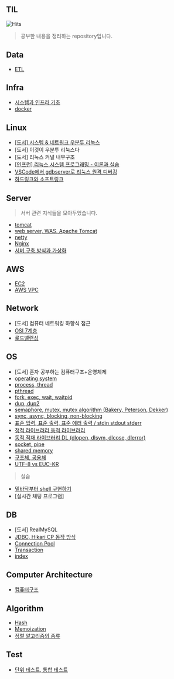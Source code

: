 ## TIL
![Hits](https://hits.seeyoufarm.com/api/count/incr/badge.svg?url=https://github.com/AnChanUng&count_bg=%2379C83D&title_bg=%23555555&icon=github.svg&icon_color=%23E7E7E7&title=hits&edge_flat=false)
> 공부한 내용을 정리하는 repository입니다.

## Data
- [ETL](https://good-abacus-b37.notion.site/ETL-1b6c64f6820380a5b539c1f8f27e641c?pvs=4)

## Infra
- [시스템과 인프라 기초](https://github.com/AnChanUng/TIL/blob/main/infra/%EC%8B%9C%EC%8A%A4%ED%85%9C%EA%B3%BC%20%EC%9D%B8%ED%94%84%EB%9D%BC%20%EA%B8%B0%EC%B4%88.md)
- [docker](https://cookie.tistory.com/135)
  
## Linux
- [[도서] 시스템 & 네트워크 우분투 리눅스](https://github.com/AnChanUng/TIL/tree/main/linux)
- [도서] 이것이 우분투 리눅스다
- [도서] 리눅스 커널 내부구조
- [[인프런] 리눅스 시스템 프로그래밍 - 이론과 실습](https://www.inflearn.com/course/%EB%A6%AC%EB%88%85%EC%8A%A4-%EC%8B%9C%EC%8A%A4%ED%85%9C-%ED%94%84%EB%A1%9C%EA%B7%B8%EB%9E%98%EB%B0%8D-%EC%9D%B4%EB%A1%A0%EA%B3%BC-%EC%8B%A4%EC%8A%B5)
- [VSCode에서 gdbserver로 리눅스 원격 디버깅](https://github.com/AnChanUng/TIL/blob/main/linux/VSCode%EC%97%90%EC%84%9C%20%EB%A6%AC%EB%88%85%EC%8A%A4%20%EC%9B%90%EA%B2%A9%20GDB%20%EB%94%94%EB%B2%84%EA%B9%85%20%EA%B3%BC%EC%A0%95.md)
- [하드링크와 소프트링크](https://good-abacus-b37.notion.site/1abc64f6820380da8412fd7109366f8c?pvs=4)

## Server
> 서버 관련 지식들을 모아두었습니다.
- [tomcat](https://github.com/AnChanUng/TIL/blob/main/server/tomcat.md)
- [web server, WAS, Apache Tomcat](https://github.com/AnChanUng/TIL/blob/main/server/web%20server%2C%20WAS%2C%20Apache%20Tomcat.md)
- [netty](https://github.com/AnChanUng/TIL/blob/main/server/netty.md)
- [Nginx](https://good-abacus-b37.notion.site/Nginx-1a1c64f6820381abaa04d97d2247b9d8?pvs=4)
- [서버 구축 방식과 가상화](https://good-abacus-b37.notion.site/1a1c64f68203812eba5ced88b5932005?pvs=4)

## AWS
- [EC2](https://good-abacus-b37.notion.site/EC2-1a1c64f6820381308bd1ce727216dab9?pvs=4)
- [AWS VPC](https://good-abacus-b37.notion.site/EC2-1a1c64f6820381308bd1ce727216dab9?pvs=4)

## Network
- [도서] 컴퓨터 네트워킹 하향식 접근
- [OSI 7계층](https://good-abacus-b37.notion.site/OSI-7-190c64f6820380d79b20cefda1ab0527?pvs=4)
- [로드밸런싱](https://github.com/AnChanUng/TIL/blob/main/network/%EB%A1%9C%EB%93%9C%EB%B0%B8%EB%9F%B0%EC%8B%B1.md)

## OS
- [도서] 혼자 공부하는 컴퓨터구조+운영체제
- [operating system](https://github.com/AnChanUng/TIL/blob/main/operating%20system/os-outline.md)
- [process, thread](https://good-abacus-b37.notion.site/190c64f6820380de9fe3f8f73e541c2a?pvs=4)
- [pthread](https://good-abacus-b37.notion.site/pthread-1a5c64f68203801793cfeac6300a299c?pvs=4)
- [fork, exec, wait, waitpid](https://good-abacus-b37.notion.site/kernel-shell-system-call-fork-exec-wait-waitpid-pthread-dup2-198c64f68203809ab53cedc1151c4e91?pvs=4)
- [dup, dup2](https://good-abacus-b37.notion.site/dup-dup2-1a7c64f6820380f19e7bffa1d1d5f005?pvs=4)
- [semaphore, mutex, mutex algorithm (Bakery, Peterson, Dekker)](https://github.com/AnChanUng/TIL/blob/main/operating%20system/semaphore%2C%20mutex.md)
- [sync, async, blocking, non-blocking](https://github.com/AnChanUng/TIL/blob/main/operating%20system/sync%2C%20async%2C%20bloking%2C%20non-blocking.md)
- [표준 입력, 표준 출력, 표준 에러 출력 / stdin stdout stderr](https://good-abacus-b37.notion.site/1a4c64f68203804c8a0aea8fe76a6da5?pvs=4)
- [정적 라이브러리 동적 라이브러리](https://good-abacus-b37.notion.site/C-198c64f68203804cb706ea6e112170c8?pvs=4)
- [동적 적재 라이브러리 DL (dlopen, dlsym, dlcose, dlerror)](https://good-abacus-b37.notion.site/dlopen-dlsym-dlclose-dlerror-1a5c64f68203801580f4f4bb3ebb0c30?pvs=4)
- [socket, pipe](https://good-abacus-b37.notion.site/socket-pipe-1acc64f6820380878695dfd820284e2a?pvs=4)
- [shared memory](https://good-abacus-b37.notion.site/shared-Memory-1afc64f682038021aa25ea54f821cddc?pvs=4)
- [구조체, 공용체](https://github.com/AnChanUng/TIL/blob/main/operating%20system/%EA%B5%AC%EC%A1%B0%EC%B2%B4%20%EA%B3%B5%EC%9A%A9%EC%B2%B4.md)
- [UTF-8 vs EUC-KR](https://good-abacus-b37.notion.site/UTF-8-vs-EUC-KR-1b3c64f6820380b8add5f25546fa7326?pvs=4)

> 실습
- [밑바닥부터 shell 구현하기](https://good-abacus-b37.notion.site/shell-1a7c64f6820380b197b4c8b66b85d4d5?pvs=4)
- [실시간 채팅 프로그램]

## DB
- [도서] RealMySQL
- [JDBC, Hikari CP 동작 방식](https://good-abacus-b37.notion.site/JDBC-1a1c64f6820381899784f651e487d05d?pvs=4)
- [Connection Pool](https://good-abacus-b37.notion.site/Connetion-Pool-1a1c64f682038166b904f5d141d0b4a5?pvs=4)
- [Transaction](https://good-abacus-b37.notion.site/transaction-1a1c64f682038191b191f0d6c72ad533?pvs=4)
- [index](https://good-abacus-b37.notion.site/index-1a1c64f68203817a9f3cfbc0f467296e?pvs=4)
  
## Computer Architecture
- [컴퓨터구조](https://good-abacus-b37.notion.site/195c64f68203809bafe8eb1cde054cfe?pvs=4)

## Algorithm
- [Hash](https://github.com/AnChanUng/TIL/blob/main/algorithm/hash.md)
- [Memoization](https://github.com/AnChanUng/TIL/blob/main/algorithm/memoization.md)
- [정렬 알고리즘의 종류](https://github.com/AnChanUng/TIL/tree/main/algorithm)

## Test
- [단위 테스트, 통합 테스트](https://good-abacus-b37.notion.site/TEST-1a1c64f68203816581ffcbbdd552b541?pvs=4)
